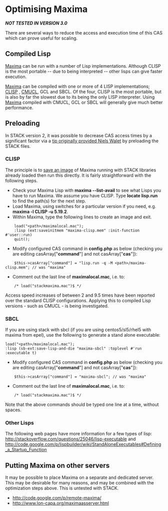 # Optimising Maxima

***NOT TESTED IN VERSION 3.0***

There are several ways to reduce the access and execution time of this CAS which can prove useful for scaling.

## Compiled Lisp ##

[Maxima](../CAS/Maxima.md) can be run with a number of Lisp implementations.
Although CLISP is the most portable -- due to being interpreted -- other lisps can give faster execution.

[Maxima](../CAS/Maxima.md) can be compiled with one or more of 4 LISP implementations;
[CLISP](http://en.wikipedia.org/wiki/CLISP) , [CMUCL](http://en.wikipedia.org/wiki/CMU_Common_Lisp),
GCL and SBCL. Of the four, CLISP is the most portable, but is also by far the slowest due to its being
the only LISP interpreter. Using [Maxima](../CAS/Maxima.md) compiled with CMUCL, GCL or SBCL will generally
give much better performance.

## Preloading ##

In STACK version 2, it was possible to decrease CAS access times by a significant factor via a [tip originally provided Niels 
Walet](http://stack.bham.ac.uk/live/mod/forum/discuss.php?d=134) by preloading the STACK files.

### CLISP ###

The principle is to [save an image](http://clisp.cons.org/impnotes/image.html) of Maxima running with STACK libraries already loaded then run this directly.  It 
is fairly straightforward with the following steps.

* Check your Maxima Lisp with **maxima --list-avail** to see what Lisps you have to run Maxima.  We assume you have CLISP. Type **locate lisp.run** to find the 
path(s) for the next step.
* Load Maxima, using switches for a particular version if you need, e.g. **maxima -l CLISP -u 5.19.2**.
* Within Maxima, type the following lines to create an image and exit.

~~~~
	load("<path>/maximalocal.mac");
	:lisp (ext:saveinitmem "maxima-clisp.mem" :init-function #'user::run)
	quit();
~~~~

* Modify configured CAS command in **config.php** as below (checking you are editing casArray["**command**"] and not casArray["**cas**"]):

~~~~
	$this->casArray["command"] = "lisp.run -q -M <path>/maxima-clisp.mem"; // was "maxima"
~~~~

* Comment out the last line of **maximalocal.mac**, i.e. to:

~~~~~
	/* load("stackmaxima.mac")$ */
~~~~~

Access speed increases of between 2 and 9.5 times have been reported over the standard CLISP configurations.
Applying this to compiled Lisp versions - such as CMUCL - is being investigated.

### SBCL ###

If you are using stack with sbcl (if you are using centos5/sl5/rhel5 with maxima from epel), use the following to generate a stand alone executable:

	load("<path>/maximalocal.mac");
	:lisp (sb-ext:save-lisp-and-die "maxima-sbcl" :toplevel #'run :executable t)

* Modify configured CAS command in **config.php** as below (checking you are editing casArray["**command**"] and not casArray["**cas**"]):
~~~~~~
	$this->casArray["command"] = "maxima-sbcl"; // was "maxima"
~~~~~~
* Comment out the last line of **maximalocal.mac**, i.e. to:
~~~~~
	/* load("stackmaxima.mac")$ */
~~~~~
Note that the above commands should be typed one line at a time, without spaces.

### Other Lisps ###

The following web pages have more information for a few types of lisp: <http://stackoverflow.com/questions/25046/lisp-executable> and 
<http://code.google.com/p/lispbuilder/wiki/StandAloneExecutables#Defining_a_Startup_Function>

## Putting Maxima on other servers ##

It may be possible to place Maxima on a separate and dedicated server.  This may be desirable for many reasons, and may be combined with the optimization steps 
above.  This is untested with STACK.

  *  <http://code.google.com/p/remote-maxima/>
  *  <http://www.lon-capa.org/maximaasserver.html>

